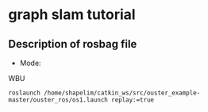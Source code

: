 # graph slam tutorial

## Description of rosbag file

* Mode: 

WBU


<pre><code>roslaunch /home/shapelim/catkin_ws/src/ouster_example-master/ouster_ros/os1.launch replay:=true</pre></code>
